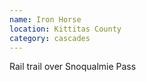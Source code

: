 ```yaml
---
name: Iron Horse
location: Kittitas County
category: cascades
---
```


Rail trail over Snoqualmie Pass
